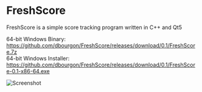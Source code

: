 # FreshScore
FreshScore is a simple score tracking program written in C++ and Qt5

64-bit Windows Binary:<br/>
https://github.com/dbourgon/FreshScore/releases/download/0.1/FreshScore.7z
<br/>
64-bit Windows Installer:<br/>
https://github.com/dbourgon/FreshScore/releases/download/0.1/FreshScore-0.1-x86-64.exe
<br/>

![Screenshot](https://i.imgur.com/7PrtGTB.png)
